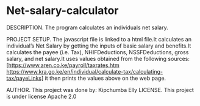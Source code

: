 # Net-salary-calculator
DESCRIPTION.
The program calculates an individuals net salary.

PROJECT SETUP.
The javascript file is linked to a html file.It calculates an individual’s Net Salary by getting the inputs of basic salary and benefits.It calculates the payee (i.e. Tax), NHIFDeductions, NSSFDeductions, gross salary, and net salary.It uses values obtained from the following sources: [https://www.aren.co.ke/payroll/taxrates.htm https://www.kra.go.ke/en/individual/calculate-tax/calculating-tax/payeLinks] it then prints the values above on the web page.

AUTHOR.
This project was done by: Kipchumba Elly
LICENSE.
This project is under license Apache 2.0